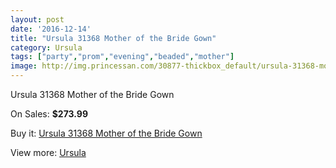 ```yaml
---
layout: post
date: '2016-12-14'
title: "Ursula 31368 Mother of the Bride Gown"
category: Ursula
tags: ["party","prom","evening","beaded","mother"]
image: http://img.princessan.com/30877-thickbox_default/ursula-31368-mother-of-the-bride-gown.jpg
---
```

Ursula 31368 Mother of the Bride Gown

On Sales: **$273.99**
<a href="https://www.princessan.com/en/ursula/14010-ursula-31368-mother-of-the-bride-gown.html"><amp-img layout="responsive" width="600" height="600" src="//img.princessan.com/30877-thickbox_default/ursula-31368-mother-of-the-bride-gown.jpg" alt="Ursula 31368 Mother of the Bride Gown 0" /></a>

Buy it: [Ursula 31368 Mother of the Bride Gown](https://www.princessan.com/en/ursula/14010-ursula-31368-mother-of-the-bride-gown.html "Ursula 31368 Mother of the Bride Gown")

View more: [Ursula](https://www.princessan.com/en/72-ursula "Ursula")
